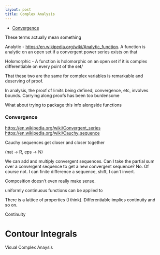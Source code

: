 ```yaml
---
layout: post
title: Complex Analysis
---
```


- [Convergence](#convergence)


These terms actually mean something

Analytic - <https://en.wikipedia.org/wiki/Analytic_function>. A function is analytic on an open set if a convergent power series exists on that 

Holomorphic - A function is holomorphic on an open set if it is complex differentiable on every point of the set/

That these two are the same for complex variables is remarkable and deserving of proof.


In analysis, the proof of limits being defined, convergence, etc, involves bounds. Carrying along proofs has been too burdensome

What about trying to package this info alongside functions

### Convergence
<https://en.wikipedia.org/wiki/Convergent_series>
<https://en.wikipedia.org/wiki/Cauchy_sequence>

Cauchy sequences get closer and closer together

(nat -> R, eps -> N)

We can add and multiply convergent sequences.
Can I take the partial sum over a convergent sequence to get a new convergent sequence? No. Of course not.
I can finite difference a sequence, shift,
I can't invert.

Composition doesn't even really make sense.

uniformly continuous functions can be applied to 




There is a lattice of properties (I think).
Differentiable implies continuity and so on.



Continuity


# Contour Integrals

Visual Complex Anaysis
